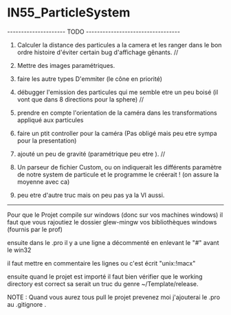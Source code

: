 # IN55_ParticleSystem

--------------------- TODO ----------------------------------

1) Calculer la distance des particules a la camera et les ranger dans le bon
ordre histoire d'éviter certain bug d'affichage gênants. //

2) Mettre des images paramétriques.

3) faire les autre types D'emmiter (le cône en priorité)

4) débugger l'emission des particules qui me semble etre un peu boisé (il vont que dans 8 directions pour la sphere) //

5) prendre en compte l'orientation de la caméra dans les transformations appliqué aux particules

6) faire un ptit controller pour la caméra (Pas obligé mais peu etre sympa pour la presentation)

7) ajouté un peu de gravité (paramétrique peu etre ). //

8) Un parseur de fichier Custom, ou on indiquerait les différents paramètre de
notre system de particule et le programme le créerait ! (on assure la moyenne avec ca)

9) peu etre d'autre truc mais on peu pas ya la VI aussi.

-------------------------------------------------------------


Pour que le Projet compile sur windows (donc sur vos machines windows)
il faut que vous rajoutiez le dossier glew-mingw vos bibliothèques windows
(fournis par le prof)

ensuite dans le .pro il y a une ligne a décommenté en enlevant le "#" avant le win32

il faut mettre en commentaire les lignes ou c'est écrit "unix:!macx"

ensuite quand le projet est importé il faut bien vérifier que le working directory est correct sa serait un truc du genre ~/Template/release.

NOTE : Quand vous aurez tous pull le projet prevenez moi j'ajouterai le .pro
au .gitignore .
